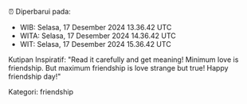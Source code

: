 ⏰ Diperbarui pada:
- WIB: Selasa, 17 Desember 2024 13.36.42 UTC
- WITA: Selasa, 17 Desember 2024 14.36.42 UTC
- WIT: Selasa, 17 Desember 2024 15.36.42 UTC

Kutipan Inspiratif:
"Read it carefully and get meaning! Minimum love is friendship. But maximum friendship is love strange but true! Happy friendship day!"


Kategori: friendship

